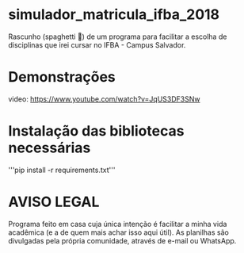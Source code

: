 # simulador_matricula_ifba_2018
Rascunho (spaghetti 🍝) de um programa para facilitar a escolha de disciplinas que irei cursar no IFBA - Campus Salvador.


# Demonstrações

video: https://www.youtube.com/watch?v=JqUS3DF3SNw

# Instalação das bibliotecas necessárias
'''pip install -r requirements.txt'''


# AVISO LEGAL

Programa feito em casa cuja única intenção é facilitar a minha vida acadêmica (e a de quem mais achar isso aqui útil).
As planilhas são divulgadas pela própria comunidade, através de e-mail ou WhatsApp.

